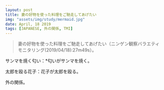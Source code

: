 ```yaml
---
layout: post
title: 妻の好物を使った料理をご馳走してあげたい
img: "assets/img/study/mermaid.jpg"
date: April, 18 2019
tags: [JAPANESE, 外の関係, TMI]
---
```


> 妻の好物を使った料理をご馳走してあげたい（ニンゲン観察バラエティ　モニタリング(2019/04/18):27m49s）。

サンマを焼く匂い：*匂いがサンマを焼く。

太郎を殴る花子：花子が太郎を殴る。

外の関係。